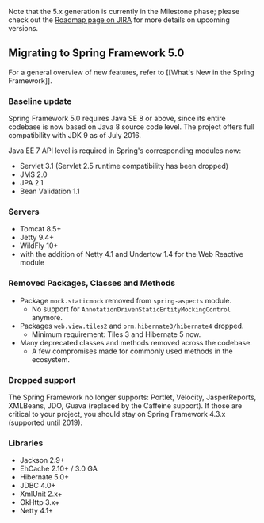 Note that the 5.x generation is currently in the Milestone phase; please check out the [Roadmap page on JIRA](https://jira.spring.io/browse/SPR/?selectedTab=com.atlassian.jira.jira-projects-plugin:roadmap-panel) for more details on upcoming versions.

## Migrating to Spring Framework 5.0

For a general overview of new features, refer to [[What's New in the Spring Framework]].

### Baseline update

Spring Framework 5.0 requires Java SE 8 or above, since its entire codebase is now based on Java 8 source code level.
The project offers full compatibility with JDK 9 as of July 2016.

Java EE 7 API level is required in Spring's corresponding modules now:

* Servlet 3.1 (Servlet 2.5 runtime compatibility has been dropped)
* JMS 2.0
* JPA 2.1
* Bean Validation 1.1

### Servers

* Tomcat 8.5+
* Jetty 9.4+
* WildFly 10+
* with the addition of Netty 4.1 and Undertow 1.4 for the Web Reactive module

### Removed Packages, Classes and Methods

* Package `mock.staticmock` removed from `spring-aspects` module.
  * No support for `AnnotationDrivenStaticEntityMockingControl` anymore.
* Packages `web.view.tiles2` and `orm.hibernate3/hibernate4` dropped.
  * Minimum requirement: Tiles 3 and Hibernate 5 now.
* Many deprecated classes and methods removed across the codebase.
  * A few compromises made for commonly used methods in the ecosystem.

### Dropped support

The Spring Framework no longer supports: Portlet, Velocity, JasperReports, XMLBeans, JDO,
Guava (replaced by the Caffeine support).
If those are critical to your project, you should stay on Spring Framework 4.3.x (supported until 2019).

### Libraries

* Jackson 2.9+
* EhCache 2.10+ / 3.0 GA
* Hibernate 5.0+
* JDBC 4.0+
* XmlUnit 2.x+
* OkHttp 3.x+
* Netty 4.1+
